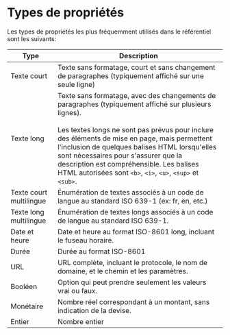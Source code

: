 # Types de propriétés

Les types de propriétés les plus fréquemment utilisés dans le référentiel sont les suivants:

| Type | Description |
| ------------ |------------ |
| Texte court | Texte sans formatage, court et sans changement de paragraphes (typiquement affiché sur une seule ligne) |
| Texte long | Texte sans formatage, avec des changements de paragraphes (typiquement affiché sur plusieurs lignes).<br><br>Les textes longs ne sont pas prévus pour inclure des éléments de mise en page, mais permettent l'inclusion de quelques balises HTML lorsqu'elles sont nécessaires pour s'assurer que la description est compréhensible. Les balises HTML autorisées sont `<b>`, `<i>`, `<u>`, `<sup>` et `<sub>`. |
| Texte court multilingue | Énumération de textes associés à un code de langue au standard ISO 639-1 (ex: fr, en, etc.) |
| Texte long multilingue | Énumération de textes longs associés à un code de langue au standard ISO 639-1. |
| Date et heure | Date et heure au format ISO-8601 long, incluant le fuseau horaire. |
| Durée | Durée au format ISO-8601 |
| URL | URL complète, incluant le protocole, le nom de domaine, et le chemin et les paramètres. |
| Booléen | Option qui peut prendre seulement les valeurs vrai ou faux. |
| Monétaire | Nombre réel correspondant à un montant, sans indication de la devise. |
| Entier | Nombre entier |
